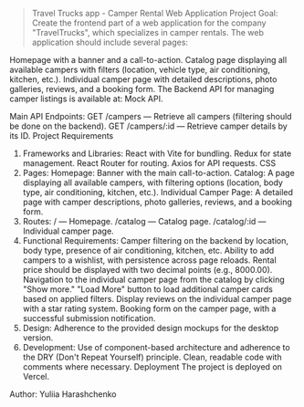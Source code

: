 > Travel Trucks app - Camper Rental Web Application
> Project Goal:
> Create the frontend part of a web application for the company "TravelTrucks", which specializes in camper rentals. The web application should include several pages:

Homepage with a banner and a call-to-action.
Catalog page displaying all available campers with filters (location, vehicle type, air conditioning, kitchen, etc.).
Individual camper page with detailed descriptions, photo galleries, reviews, and a booking form.
The Backend API for managing camper listings is available at: Mock API.

Main API Endpoints:
GET /campers — Retrieve all campers (filtering should be done on the backend).
GET /campers/:id — Retrieve camper details by its ID.
Project Requirements

1. Frameworks and Libraries:
   React with Vite for bundling.
   Redux for state management.
   React Router for routing.
   Axios for API requests.
   CSS
2. Pages:
   Homepage: Banner with the main call-to-action.
   Catalog: A page displaying all available campers, with filtering options (location, body type, air conditioning, kitchen, etc.).
   Individual Camper Page: A detailed page with camper descriptions, photo galleries, reviews, and a booking form.
3. Routes:
   / — Homepage.
   /catalog — Catalog page.
   /catalog/:id — Individual camper page.
4. Functional Requirements:
   Camper filtering on the backend by location, body type, presence of air conditioning, kitchen, etc.
   Ability to add campers to a wishlist, with persistence across page reloads.
   Rental price should be displayed with two decimal points (e.g., 8000.00).
   Navigation to the individual camper page from the catalog by clicking "Show more."
   "Load More" button to load additional camper cards based on applied filters.
   Display reviews on the individual camper page with a star rating system.
   Booking form on the camper page, with a successful submission notification.
5. Design:
   Adherence to the provided design mockups for the desktop version.
6. Development:
   Use of component-based architecture and adherence to the DRY (Don't Repeat Yourself) principle.
   Clean, readable code with comments where necessary.
   Deployment
   The project is deployed on Vercel.

Author:
Yuliia Harashchenko
